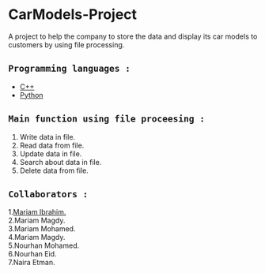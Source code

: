 # CarModels-Project
A project to help the company to store the data and display its car models to customers by using file processing.
<br>
## ```Programming languages :```
* [C++](https://github.com/Mariamibrahim88/CarModels-Project/blob/main/project.cpp)
* [Python](https://github.com/Mariamibrahim88/CarModels-Project/blob/main/Project.py)

## ```Main function using file proceesing :``` <br>
1. Write data in file.
2. Read data from file.
3. Update data in file.
4. Search about data in file.
5. Delete data from file.



   
        
 ## ```Collaborators :``` <br>
 
1.[Mariam Ibrahim.](https://github.com/Mariamibrahim88)<br> 
2.Mariam Magdy.<br>
3.Mariam Mohamed.<br>
4.Mariam Magdy.<br>
5.Nourhan Mohamed.<br>
6.Nourhan Eid.<br>
7.Naira Etman.
     
   
        



